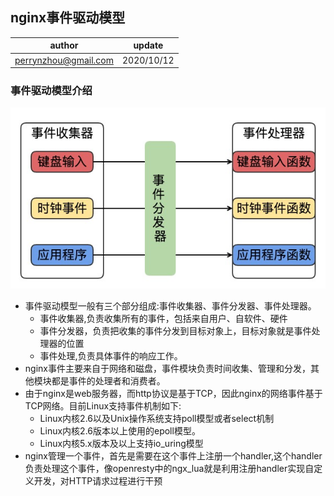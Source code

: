 



## nginx事件驱动模型

| author               | update     |
| -------------------- | ---------- |
| perrynzhou@gmail.com | 2020/10/12 |

### 事件驱动模型介绍

![event-module](../images/event-module.jpg)


- 事件驱动模型一般有三个部分组成:事件收集器、事件分发器、事件处理器。
  - 事件收集器,负责收集所有的事件，包括来自用户、自软件、硬件
  - 事件分发器，负责把收集的事件分发到目标对象上，目标对象就是事件处理器的位置
  - 事件处理,负责具体事件的响应工作。
- nginx事件主要来自于网络和磁盘，事件模块负责时间收集、管理和分发，其他模块都是事件的处理者和消费者。
- 由于nginx是web服务器，而http协议是基于TCP，因此nginx的网络事件基于TCP网络。目前Linux支持事件机制如下:
	- Linux内核2.6以及Unix操作系统支持poll模型或者select机制
	- Linux内核2.6版本以上使用的epoll模型。
	- Linux内核5.x版本及以上支持io_uring模型
- nginx管理一个事件，首先是需要在这个事件上注册一个handler,这个handler负责处理这个事件，像openresty中的ngx_lua就是利用注册handler实现自定义开发，对HTTP请求过程进行干预